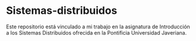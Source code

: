 # Sistemas-distribuidos
Este repositorio está vinculado a mi trabajo en la asignatura de Introducción a los Sistemas Distribuidos ofrecida en la Pontificia Universidad Javeriana.

